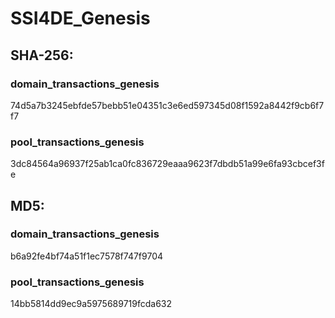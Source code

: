 # SSI4DE_Genesis

## SHA-256:
### domain_transactions_genesis
74d5a7b3245ebfde57bebb51e04351c3e6ed597345d08f1592a8442f9cb6f7f7  
### pool_transactions_genesis
3dc84564a96937f25ab1ca0fc836729eaaa9623f7dbdb51a99e6fa93cbcef3fe

## MD5:
### domain_transactions_genesis
b6a92fe4bf74a51f1ec7578f747f9704  
### pool_transactions_genesis
14bb5814dd9ec9a5975689719fcda632
